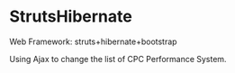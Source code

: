 StrutsHibernate
===============
Web Framework: struts+hibernate+bootstrap

Using Ajax to change the list of CPC Performance System.



